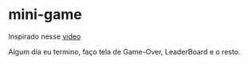 # mini-game 
Inspirado nesse <a href="https://youtu.be/r9buAwVBDhA" target="_blank">video</a>

Algum dia eu termino, faço tela de Game-Over, LeaderBoard e o resto.
